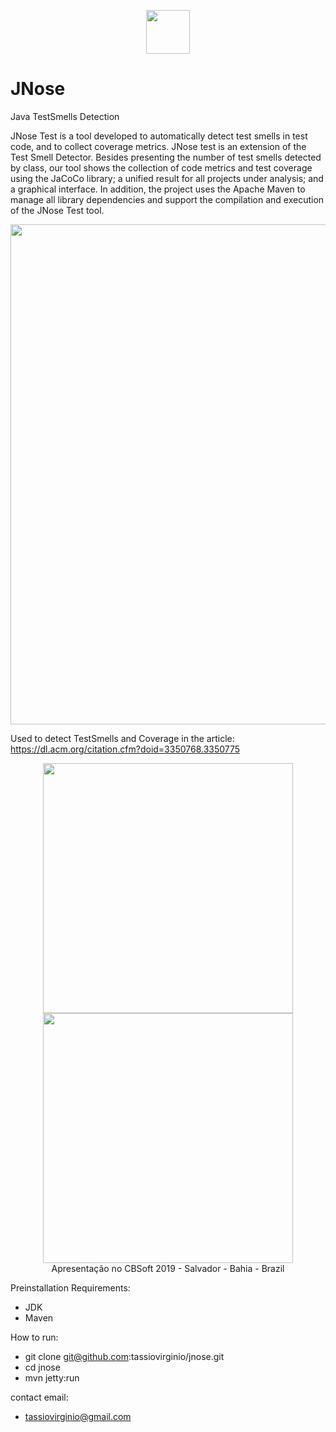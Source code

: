 <p align="center"><img src="https://github.com/tassiovirginio/jnose/blob/master/src/main/webapp/logo.png?raw=true" width="70"></p>

# JNose
Java TestSmells Detection


JNose Test is a tool developed to automatically detect test smells in test code, and to collect coverage metrics. JNose test is an extension of the Test Smell Detector. Besides presenting the number of test smells detected by class, our tool shows the collection of code metrics and test coverage using the JaCoCo library; a unified result for all projects under analysis; and a graphical interface. In addition, the project uses the Apache Maven to manage all library dependencies and support the compilation and execution of the JNose Test tool.

<p align="center">
  <img src="https://github.com/tassiovirginio/jnose/blob/master/src/main/webapp/screenshot.png?raw=true" width="800">
</p>

Used to detect TestSmells and Coverage in the article:
https://dl.acm.org/citation.cfm?doid=3350768.3350775

<p align="center">
  <img src="http://cbsoft2019.ufba.br/assets/images/logo.png" width="400">
  <img src="https://github.com/tassiovirginio/jnose/blob/master/src/main/webapp/cbsoft.jpeg?raw=true" width="400">
  <br>
  Apresentação no CBSoft 2019 - Salvador - Bahia - Brazil
</p>

Preinstallation Requirements:
- JDK
- Maven

How to run:
- git clone git@github.com:tassiovirginio/jnose.git
- cd jnose
- mvn jetty:run

contact email:
- tassiovirginio@gmail.com
